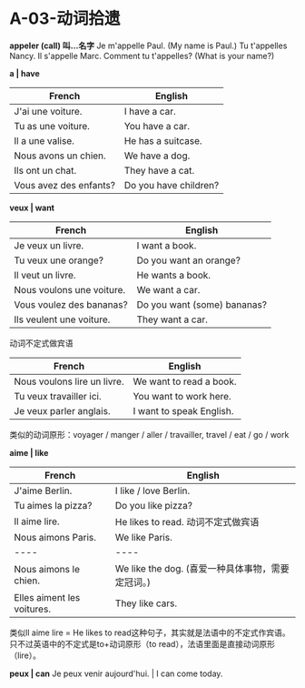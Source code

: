 ﻿# A-03-动词拾遗

**appeler (call) 叫…名字**
Je m'appelle Paul. (My name is Paul.)
Tu t'appelles Nancy.
Il s'appelle Marc.
Comment tu t'appelles? (What is your name?)

**a | have**

French | English
---- | ----
J'ai une voiture. | I have a car.
Tu as une voiture. | You have a car.
Il a une valise. | He has a suitcase.
Nous avons un chien. | We have a dog.
Ils ont un chat. | They have a cat.
Vous avez des enfants? | Do you have children?

**veux | want**

French | English
---- | ----
Je veux un livre. | I want a book.
Tu veux une orange? | Do you want an orange?
Il veut un livre. | He wants a book.
Nous voulons une voiture. | We want a car.
Vous voulez des bananas? | Do you want (some) bananas?
Ils veulent une voiture. | They want a car.

动词不定式做宾语

French | English
---- | ---- 
Nous voulons lire un livre. | We want to read a book.
Tu veux travailler ici. | You want to work here.
Je veux parler anglais. | I want to speak English.

类似的动词原形：voyager / manger / aller / travailler, travel / eat / go / work

**aime | like**

French | English
---- | ----
J'aime Berlin. | I like / love Berlin.
Tu aimes la pizza? | Do you like pizza?
Il aime lire. | He likes to read. 动词不定式做宾语
Nous aimons Paris. | We like Paris.
---- | ----
Nous aimons le chien. | We like the dog. (喜爱一种具体事物，需要定冠词。)
Elles aiment les voitures. | They like cars.

类似Il aime lire = He likes to read这种句子，其实就是法语中的不定式作宾语。
只不过英语中的不定式是to+动词原形（to read），法语里面是直接动词原形（lire）。

**peux | can**
Je peux venir aujourd'hui. | I can come today.



